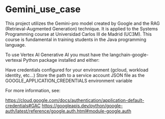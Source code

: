 # Gemini_use_case

This project utilizes the Gemini-pro model created by Google and the RAG (Retrieval-Augmented Generation) technique. It is applied to the Systems Programming course at Universidad Carlos III de Madrid (UC3M). This course is fundamental in training students in the Java programming language.

To use Vertex AI Generative AI you must have the langchain-google-vertexai Python package installed and either:

Have credentials configured for your environment (gcloud, workload identity, etc...)
Store the path to a service account JSON file as the GOOGLE_APPLICATION_CREDENTIALS environment variable

For more information, see:

https://cloud.google.com/docs/authentication/application-default-credentials#GAC
https://googleapis.dev/python/google-auth/latest/reference/google.auth.html#module-google.auth
